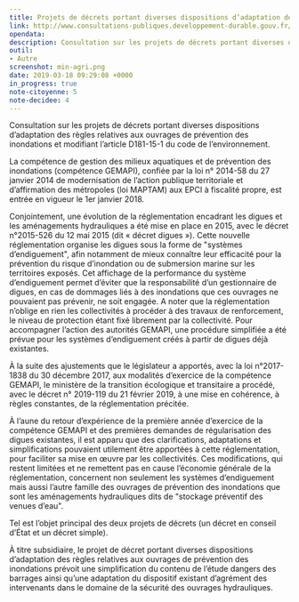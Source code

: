 ```yaml
---
title: Projets de décrets portant diverses dispositions d’adaptation des règles relatives aux ouvrages de prévention des inondations
link: http://www.consultations-publiques.developpement-durable.gouv.fr/projets-de-decrets-portant-diverses-dispositions-d-a1929.html
opendata: 
description: Consultation sur les projets de décrets portant diverses dispositions d’adaptation des règles relatives aux ouvrages de prévention des inondations et modifiant l’article D181-15-1 du code de l’environnement.
outil:
- Autre
screenshot: min-agri.png
date: 2019-03-18 09:29:08 +0000
in_progress: true
note-citoyenne: 5
note-decidee: 4
---
```


Consultation sur les projets de décrets portant diverses dispositions d’adaptation des règles relatives aux ouvrages de prévention des inondations et modifiant l’article D181-15-1 du code de l’environnement.

La compétence de gestion des milieux aquatiques et de prévention des inondations (compétence GEMAPI), confiée par la loi n° 2014-58 du 27 janvier 2014 de modernisation de l’action publique territoriale et d’affirmation des métropoles (loi MAPTAM) aux EPCI à fiscalité propre, est entrée en vigueur le 1er janvier 2018.

Conjointement, une évolution de la réglementation encadrant les digues et les aménagements hydrauliques a été mise en place en 2015, avec le décret n°2015-526 du 12 mai 2015 (dit « décret digues »). Cette nouvelle réglementation organise les digues sous la forme de "systèmes d’endiguement", afin notamment de mieux connaître leur efficacité pour la prévention du risque d’inondation ou de submersion marine sur les territoires exposés. Cet affichage de la performance du système d’endiguement permet d’éviter que la responsabilité d’un gestionnaire de digues, en cas de dommages liés à des inondations que ces ouvrages ne pouvaient pas prévenir, ne soit engagée. A noter que la réglementation n’oblige en rien les collectivités à procéder à des travaux de renforcement, le niveau de protection étant fixé librement par la collectivité. Pour accompagner l’action des autorités GEMAPI, une procédure simplifiée a été prévue pour les systèmes d’endiguement créés à partir de digues déjà existantes.

À la suite des ajustements que le législateur a apportés, avec la loi n°2017-1838 du 30 décembre 2017, aux modalités d’exercice de la compétence GEMAPI, le ministère de la transition écologique et transitaire a procédé, avec le décret n° 2019-119 du 21 février 2019, à une mise en cohérence, à règles constantes, de la réglementation précitée.

À l’aune du retour d’expérience de la première année d’exercice de la compétence GEMAPI et des premières demandes de régularisation des digues existantes, il est apparu que des clarifications, adaptations et simplifications pouvaient utilement être apportées à cette réglementation, pour faciliter sa mise en œuvre par les collectivités. Ces modifications, qui restent limitées et ne remettent pas en cause l’économie générale de la réglementation, concernent non seulement les systèmes d’endiguement mais aussi l’autre famille des ouvrages de prévention des inondations que sont les aménagements hydrauliques dits de "stockage préventif des venues d’eau".

Tel est l’objet principal des deux projets de décrets (un décret en conseil d’État et un décret simple).

À titre subsidiaire, le projet de décret portant diverses dispositions d’adaptation des règles relatives aux ouvrages de prévention des inondations prévoit une simplification du contenu de l’étude dangers des barrages ainsi qu’une adaptation du dispositif existant d’agrément des intervenants dans le domaine de la sécurité des ouvrages hydrauliques.